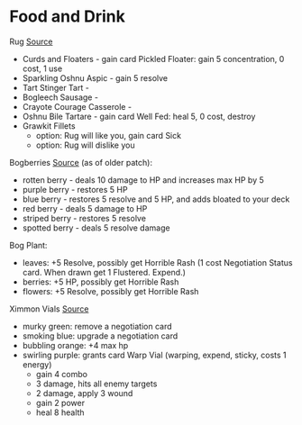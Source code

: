 
# Food and Drink


Rug [Source](https://forums.kleientertainment.com/forums/topic/113370-rugs-food/)
* Curds and Floaters - gain card Pickled Floater: gain 5 concentration, 0 cost, 1 use
* Sparkling Oshnu Aspic - gain 5 resolve
* Tart Stinger Tart - 
* Bogleech Sausage - 
* Crayote Courage Casserole - 
* Oshnu Bile Tartare - gain card Well Fed: heal 5, 0 cost, destroy
* Grawkit Fillets
    * option: Rug will like you, gain card Sick
    * option: Rug will dislike you 


Bogberries [Source](https://forums.kleientertainment.com/forums/topic/114239-new-character-new-random-events-rooks-events-and-opportunities-list/) (as of older patch):
* rotten berry - deals 10 damage to HP and increases max HP by 5
* purple berry - restores 5 HP
* blue berry - restores 5 resolve and 5 HP, and adds bloated to your deck
* red berry - deals 5 damage to HP
* striped berry - restores 5 resolve
* spotted berry - deals 5 resolve damage

Bog Plant:
* leaves: +5 Resolve, possibly get Horrible Rash (1 cost Negotiation Status card. When drawn get 1 Flustered. Expend.)
* berries: +5 HP, possibly get Horrible Rash
* flowers: +5 Resolve, possibly get Horrible Rash

Ximmon Vials [Source](https://www.reddit.com/r/griftlands/comments/i7fdl1/ximmons_vial_experiments_spoilers_intendedsought/)
* murky green: remove a negotiation card
* smoking blue: upgrade a negotiation card
* bubbling orange: +4 max hp
* swirling purple: grants card Warp Vial (warping, expend, sticky, costs 1 energy)
    * gain 4 combo
    * 3 damage, hits all enemy targets
    * 2 damage, apply 3 wound
    * gain 2 power
    * heal 8 health
